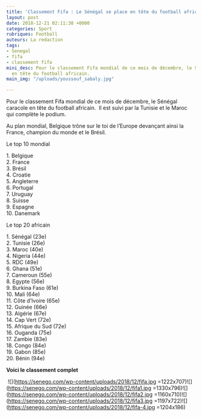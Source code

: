 ```yaml
---
title: 'Classement Fifa : Le Sénégal se place en tête du football africain'
layout: post
date: 2018-12-21 02:11:38 +0000
categories: Sport
rubriques: Football
auteurs: La redaction
tags:
- Senegal
- fifa
- classement fifa
mini_desc: Pour le classement Fifa mondial de ce mois de décembre, le Sénégal caracole
  en tête du football africain. 
main_img: "/uploads/youssouf_sabaly.jpg"

---
```

Pour le classement Fifa mondial de ce mois de décembre, le Sénégal caracole en tête du football africain.  Il est suivi par la Tunisie et le Maroc qui complète le podium.

Au plan mondial, Belgique trône sur le toi de l’Europe devançant ainsi la France, champion du monde et le Brésil.

Le top 10 mondial

1\. Belgique  
2\. France  
3\. Brésil  
4\. Croatie  
5\. Angleterre  
6\. Portugal  
7\. Uruguay  
8\. Suisse  
9\. Espagne  
10\. Danemark

Le top 20 africain

1\. Sénégal (23e)  
2\. Tunisie (26e)  
3\. Maroc (40e)  
4\. Nigeria (44e)  
5\. RDC (49e)  
6\. Ghana (51e)  
7\. Cameroun (55e)  
8\. Egypte (56e)  
9\. Burkina Faso (61e)  
10\. Mali (64e)  
11\. Côte d’Ivoire (65e)  
12\. Guinée (66e)  
13\. Algérie (67e)  
14\. Cap Vert (72e)  
15\. Afrique du Sud (72e)  
16\. Ouganda (75e)  
17\. Zambie (83e)  
18\. Congo (84e)  
19\. Gabon (85e)  
20\. Bénin (94e)

**Voici le classement complet**

 ![](https://senego.com/wp-content/uploads/2018/12/fifa.jpg =1222x707)![](https://senego.com/wp-content/uploads/2018/12/fifa1.jpg =1330x796)![](https://senego.com/wp-content/uploads/2018/12/fifa2.jpg =1160x710)![](https://senego.com/wp-content/uploads/2018/12/fifa3.jpg =1197x722)![](https://senego.com/wp-content/uploads/2018/12/fifa-4.jpg =1204x186)
